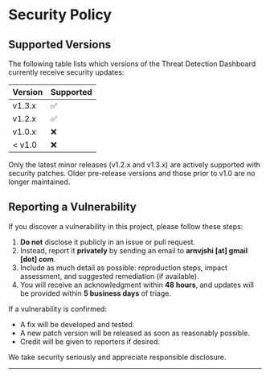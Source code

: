 # Security Policy

## Supported Versions

The following table lists which versions of the Threat Detection Dashboard currently receive security updates:

| Version | Supported          |
| ------- | ------------------ |
| v1.3.x  | ✅                 |
| v1.2.x  | ✅                 |
| v1.0.x  | ❌                 |
| < v1.0  | ❌                 |

Only the latest minor releases (v1.2.x and v1.3.x) are actively supported with security patches. Older pre-release versions and those prior to v1.0 are no longer maintained.

## Reporting a Vulnerability

If you discover a vulnerability in this project, please follow these steps:

1. **Do not** disclose it publicly in an issue or pull request.
2. Instead, report it **privately** by sending an email to **arnvjshi [at] gmail [dot] com**.
3. Include as much detail as possible: reproduction steps, impact assessment, and suggested remediation (if available).
4. You will receive an acknowledgment within **48 hours**, and updates will be provided within **5 business days** of triage.

If a vulnerability is confirmed:

- A fix will be developed and tested.
- A new patch version will be released as soon as reasonably possible.
- Credit will be given to reporters if desired.

We take security seriously and appreciate responsible disclosure.

---
